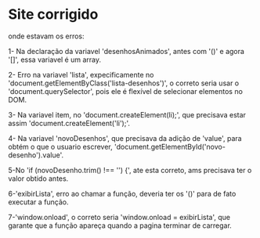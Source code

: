 # Site corrigido

onde estavam os erros:

1- Na declaração da variavel 'desenhosAnimados', antes com '()' e agora '[]', essa variavel é um array.  

2- Erro na variavel 'lista', expecificamente no 'document.getElementByClass('lista-desenhos')', o correto seria usar o 'document.querySelector', pois ele é flexível de selecionar elementos no DOM.       

3- Na variavel item, no 'document.createElement(li);', que precisava estar assim 'document.createElement('li');'.                                                                                 

4- Na variavel 'novoDesenhos', que precisava da adição de 'value', para obtém o que o usuario escrever, 'document.getElementById('novo-desenho').value'.                                                             

5-No 'if (novoDesenho.trim() !== '') {', ate esta correto, ams precisava ter o valor obtido antes.              

6-'exibirLista', erro ao chamar a função, deveria ter os '()' para de fato executar a função.                       

7-'window.onload', o correto seria 'window.onload = exibirLista', que garante que a função apareça quando a pagina terminar de carregar.

